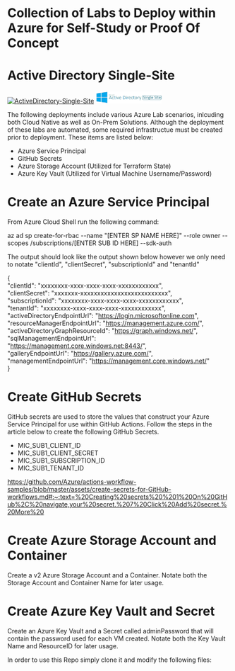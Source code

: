 # Collection of Labs to Deploy within Azure for Self-Study or Proof Of Concept

# Active Directory Single-Site
[![ActiveDirectory-Single-Site](https://github.com/elliottfieldsjr/KillerHomeLab-Bicep/actions/workflows/ActiveDirectory-Single-Site.yml/badge.svg)](https://github.com/elliottfieldsjr/KillerHomeLab-Terraform/actions/workflows/ActiveDirectory-Single-Site.yml)
<a href="./Deployments/ActiveDirectory-Single-Site"><img src="Deployments/x_Images/ActiveDirectorySingleSite.png" alt="Active Directory Single-Site" width="150"></a>

The following deployments include various Azure Lab scenarios, inlcuding both Cloud Native as well as On-Prem Solutions.  Although the deployment of these labs are automated, some required infrastructue must be created prior to deployment.  These items are listed below:

- Azure Service Principal
- GitHub Secrets
- Azure Storage Account (Utilized for Terraform State)
- Azure Key Vault (Utilized for Virtual Machine Username/Password)

# Create an Azure Service Principal
From Azure Cloud Shell run the following command:

az ad sp create-for-rbac --name "[ENTER SP NAME HERE]" --role owner --scopes /subscriptions/[ENTER SUB ID HERE] --sdk-auth

The output should look like the output shown below however we only need to notate "clientId", "clientSecret", "subscriptionId" and "tenantId"

{ <br>
  "clientId": "xxxxxxxx-xxxx-xxxx-xxxx-xxxxxxxxxxxx", <br>
  "clientSecret": "xxxxxxx-xxxxxxxxxxxxxxxxxxxxxxxxxx", <br>
  "subscriptionId": "xxxxxxxx-xxxx-xxxx-xxxx-xxxxxxxxxxxx", <br>
  "tenantId": "xxxxxxxx-xxxx-xxxx-xxxx-xxxxxxxxxxxx", <br>
  "activeDirectoryEndpointUrl": "https://login.microsoftonline.com", <br>
  "resourceManagerEndpointUrl": "https://management.azure.com/", <br>
  "activeDirectoryGraphResourceId": "https://graph.windows.net/", <br>
  "sqlManagementEndpointUrl": "https://management.core.windows.net:8443/", <br>
  "galleryEndpointUrl": "https://gallery.azure.com/", <br>
  "managementEndpointUrl": "https://management.core.windows.net/" <br>
} <br>

# Create GitHub Secrets
GitHub secrets are used to store the values that construct your Azure Service Principal for use within GitHub Actions.  Follow the steps in the article below to create the following GitHub Secrets.

- MIC_SUB1_CLIENT_ID
- MIC_SUB1_CLIENT_SECRET
- MIC_SUB1_SUBSCRIPTION_ID
- MIC_SUB1_TENANT_ID

https://github.com/Azure/actions-workflow-samples/blob/master/assets/create-secrets-for-GitHub-workflows.md#:~:text=%20Creating%20secrets%20%201%20On%20GitHub%2C%20navigate,your%20secret.%207%20Click%20Add%20secret.%20More%20

# Create Azure Storage Account and Container
Create a v2 Azure Storage Account and a Container.  Notate both the Storage Account and Container Name for later usage.

# Create Azure Key Vault and Secret
Create an Azure Key Vault and a Secret called adminPassword that will contain the password used for each VM created. Notate both the Key Vault Name and ResourceID for later usage.

In order to use this Repo simply clone it and modify the following files:


